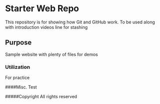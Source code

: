 # Starter Web Repo

This repository is for showing how Git and GitHub work. To be used along with introduction videos
line for stashing
## Purpose

Sample website with plenty of files for demos

### Utilization
For practice

####Misc. 
Test

#####Copyright
All rights reserved